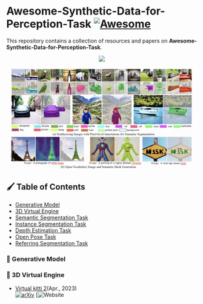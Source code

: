 # Awesome-Synthetic-Data-for-Perception-Task [![Awesome](https://cdn.rawgit.com/sindresorhus/awesome/d7305f38d29fed78fa85652e3a63e154dd8e8829/media/badge.svg)](https://github.com/sindresorhus/awesome) <!-- omit in toc -->
This repository contains a collection of resources and papers on **Awesome-Synthetic-Data-for-Perception-Task**.

<p align="center">
<img src="./assets/out-1.gif" width="480px"/>   
</p>

<p align="center">
<img src="./assets/1681826106888.jpg" width="480px"/>   
</p>

## :paintbrush: Table of Contents <!-- omit in toc -->
- [Generative Model](#Generative-Model)
- [3D Virtual Engine](#3D-Virtual)
- [Semantic Segmentation Task](#Semantic-Segmentation)
- [Instance Segmentation Task](#Instance-Segmentation)
- [Depth Estimation Task](#Depth-Estimation-Task)
- [Open Pose Task](#Open-Pose-Task)
- [Referring Segmentation Task](#Referring-Segmentation)


### :bookmark_tabs: Generative Model


### :bookmark_tabs: 3D Virtual Engine

+ [Virtual kitti 2](https://arxiv.org/abs/2001.10773)(Apr., 2023)  
  [![arXiv](https://img.shields.io/badge/arXiv-b31b1b.svg)](https://arxiv.org/abs/2001.10773) 
  [![Website](https://europe.naverlabs.com/research/computer-vision/proxy-virtual-worlds-vkitti-2/)


